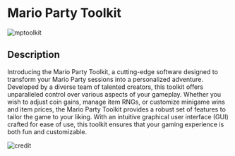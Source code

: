# Mario Party Toolkit
![mptoolkit](https://github.com/EndangeredNayla/Mario-Party-Toolkit/assets/48419040/0dde2000-cfa9-41d6-b996-dbf1d3652bcc)

## Description
Introducing the Mario Party Toolkit, a cutting-edge software designed to transform your Mario Party sessions into a personalized adventure. Developed by a diverse team of talented creators, this toolkit offers unparalleled control over various aspects of your gameplay. Whether you wish to adjust coin gains, manage item RNGs, or customize minigame wins and item prices, the Mario Party Toolkit provides a robust set of features to tailor the game to your liking. With an intuitive graphical user interface (GUI) crafted for ease of use, this toolkit ensures that your gaming experience is both fun and customizable.

![credit](https://github.com/user-attachments/assets/fc7a6d7a-8566-42c4-8d4a-a9478b2d4d6c)
